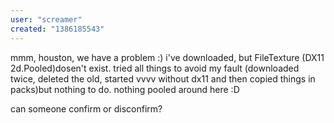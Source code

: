 ```yaml
---
user: "screamer"
created: "1386185543"
---
```


mmm, houston, we have a problem :)
i've downloaded, but FileTexture (DX11 2d.Pooled)dosen't exist.
tried all things to avoid my fault (downloaded twice, deleted the old, started vvvv without dx11 and then copied things in packs)but nothing to do. nothing pooled around here :D

can someone confirm or disconfirm? 
